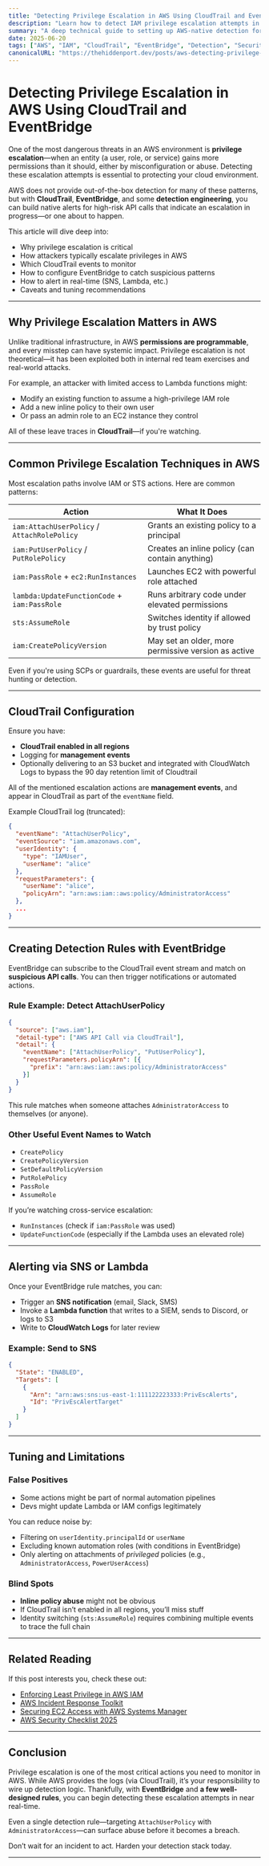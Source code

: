 ```yaml
---
title: "Detecting Privilege Escalation in AWS Using CloudTrail and EventBridge"
description: "Learn how to detect IAM privilege escalation attempts in AWS using CloudTrail logs, EventBridge rules, and practical detection engineering strategies. Includes examples, alerting techniques, and real-world API call patterns."
summary: "A deep technical guide to setting up AWS-native detection for privilege escalation using CloudTrail, EventBridge, and minimal infrastructure."
date: 2025-06-20
tags: ["AWS", "IAM", "CloudTrail", "EventBridge", "Detection", "Security"]
canonicalURL: "https://thehiddenport.dev/posts/aws-detecting-privilege-escalation-cloudtrail-eventbridge/"
---
```


# Detecting Privilege Escalation in AWS Using CloudTrail and EventBridge

One of the most dangerous threats in an AWS environment is **privilege escalation**—when an entity (a user, role, or service) gains more permissions than it should, either by misconfiguration or abuse. Detecting these escalation attempts is essential to protecting your cloud environment.

AWS does not provide out-of-the-box detection for many of these patterns, but with **CloudTrail**, **EventBridge**, and some **detection engineering**, you can build native alerts for high-risk API calls that indicate an escalation in progress—or one about to happen.

This article will dive deep into:
- Why privilege escalation is critical
- How attackers typically escalate privileges in AWS
- Which CloudTrail events to monitor
- How to configure EventBridge to catch suspicious patterns
- How to alert in real-time (SNS, Lambda, etc.)
- Caveats and tuning recommendations

---

## Why Privilege Escalation Matters in AWS

Unlike traditional infrastructure, in AWS **permissions are programmable**, and every misstep can have systemic impact. Privilege escalation is not theoretical—it has been exploited both in internal red team exercises and real-world attacks.

For example, an attacker with limited access to Lambda functions might:
- Modify an existing function to assume a high-privilege IAM role
- Add a new inline policy to their own user
- Or pass an admin role to an EC2 instance they control

All of these leave traces in **CloudTrail**—if you're watching.

---

## Common Privilege Escalation Techniques in AWS

Most escalation paths involve IAM or STS actions. Here are common patterns:

| Action | What It Does |
|--------|--------------|
| `iam:AttachUserPolicy` / `AttachRolePolicy` | Grants an existing policy to a principal |
| `iam:PutUserPolicy` / `PutRolePolicy` | Creates an inline policy (can contain anything) |
| `iam:PassRole` + `ec2:RunInstances` | Launches EC2 with powerful role attached |
| `lambda:UpdateFunctionCode` + `iam:PassRole` | Runs arbitrary code under elevated permissions |
| `sts:AssumeRole` | Switches identity if allowed by trust policy |
| `iam:CreatePolicyVersion` | May set an older, more permissive version as active |

Even if you're using SCPs or guardrails, these events are useful for threat hunting or detection.

---

## CloudTrail Configuration

Ensure you have:
- **CloudTrail enabled in all regions**
- Logging for **management events**
- Optionally delivering to an S3 bucket and integrated with CloudWatch Logs to bypass the 90 day retention limit of Cloudtrail

All of the mentioned escalation actions are **management events**, and appear in CloudTrail as part of the `eventName` field.

Example CloudTrail log (truncated):

```json
{
  "eventName": "AttachUserPolicy",
  "eventSource": "iam.amazonaws.com",
  "userIdentity": {
    "type": "IAMUser",
    "userName": "alice"
  },
  "requestParameters": {
    "userName": "alice",
    "policyArn": "arn:aws:iam::aws:policy/AdministratorAccess"
  },
  ...
}
````

---

## Creating Detection Rules with EventBridge

EventBridge can subscribe to the CloudTrail event stream and match on **suspicious API calls**. You can then trigger notifications or automated actions.

### Rule Example: Detect AttachUserPolicy

```json
{
  "source": ["aws.iam"],
  "detail-type": ["AWS API Call via CloudTrail"],
  "detail": {
    "eventName": ["AttachUserPolicy", "PutUserPolicy"],
    "requestParameters.policyArn": [{
      "prefix": "arn:aws:iam::aws:policy/AdministratorAccess"
    }]
  }
}
```

This rule matches when someone attaches `AdministratorAccess` to themselves (or anyone).

### Other Useful Event Names to Watch

* `CreatePolicy`
* `CreatePolicyVersion`
* `SetDefaultPolicyVersion`
* `PutRolePolicy`
* `PassRole`
* `AssumeRole`

If you’re watching cross-service escalation:

* `RunInstances` (check if `iam:PassRole` was used)
* `UpdateFunctionCode` (especially if the Lambda uses an elevated role)

---

## Alerting via SNS or Lambda

Once your EventBridge rule matches, you can:

* Trigger an **SNS notification** (email, Slack, SMS)
* Invoke a **Lambda function** that writes to a SIEM, sends to Discord, or logs to S3
* Write to **CloudWatch Logs** for later review

### Example: Send to SNS

```json
{
  "State": "ENABLED",
  "Targets": [
    {
      "Arn": "arn:aws:sns:us-east-1:111122223333:PrivEscAlerts",
      "Id": "PrivEscAlertTarget"
    }
  ]
}
```

---

## Tuning and Limitations

### False Positives

* Some actions might be part of normal automation pipelines
* Devs might update Lambda or IAM configs legitimately

You can reduce noise by:

* Filtering on `userIdentity.principalId` or `userName`
* Excluding known automation roles (with conditions in EventBridge)
* Only alerting on attachments of *privileged* policies (e.g., `AdministratorAccess`, `PowerUserAccess`)

### Blind Spots

* **Inline policy abuse** might not be obvious
* If CloudTrail isn’t enabled in all regions, you’ll miss stuff
* Identity switching (`sts:AssumeRole`) requires combining multiple events to trace the full chain

---

## Related Reading

If this post interests you, check these out:

* [Enforcing Least Privilege in AWS IAM](/posts/aws-enforcing-least-privilege/)
* [AWS Incident Response Toolkit](/posts/aws-ir-toolkit/)
* [Securing EC2 Access with AWS Systems Manager](/posts/aws-securing-ec2-access-with-ssm/)
* [AWS Security Checklist 2025](/posts/aws-security-checklist-2025/)

---

## Conclusion

Privilege escalation is one of the most critical actions you need to monitor in AWS. While AWS provides the logs (via CloudTrail), it’s your responsibility to wire up detection logic. Thankfully, with **EventBridge** and **a few well-designed rules**, you can begin detecting these escalation attempts in near real-time.

Even a single detection rule—targeting `AttachUserPolicy` with `AdministratorAccess`—can surface abuse before it becomes a breach.

Don’t wait for an incident to act. Harden your detection stack today.

---